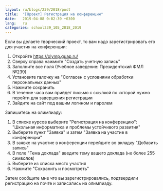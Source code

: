 ```yaml
---
layout: ru/blogs/239/2018/post
title:  "[Проект] Регистрация на конференцию"
date:   2019-04-08 0:02:39 +0300
lang:   ru
categories: school239_105_2018_2019
---
```


Если вы делаете творческий проект, то вам надо зарегистрировать его для участия на конференции:

1) Откройте https://olymp.guap.ru/
2) Сверху справа нажмите "Создать учетную запись"
3) Заполните все поля (Учебное заведение: Президентский ФМЛ №239)
4) Установите галочку на "Согласен с условиями обработки персональных данных"
5) Нажмите сохранить
6) В течение часа вам прийдет письмо с ссылкой по которой нужно перейти для завершения регистрации
7) Зайдите на сайт под вашим логином и паролем

Запишитесь на олимпиаду:

1) В списке курсов выберите "Регистрация на конференцию": "Школьная информатика и проблемы устойчивого развития"
2) Выберите пункт "Заявка" и затем "Заявка на участие в конференции"
3) В заявке на участие в конференции перейдите во вкладку "Добавить запись"
4) В поле "Тема доклада" введите тему вашего доклада (не более 255 символов)
5) Выберите из списка место участия
6) Нажмите "Сохранить и посмотреть"

Затем сообщите мне что вы зарегистрировались, подтвердили регистрацию на почте и записались на олимпиаду.
